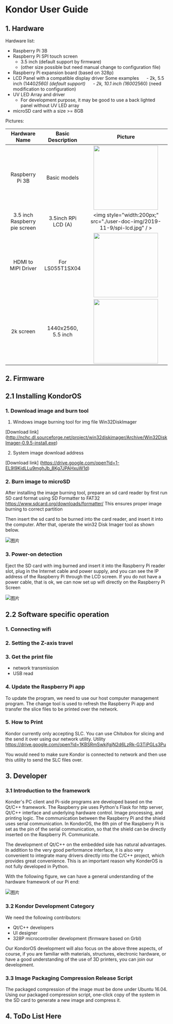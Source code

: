 # Kondor User Guide


## 1. Hardware

Hardware list:

- Raspberry Pi 3B
- Raspberry Pi SPI touch screen 
	- 3.5 inch (default support by firmware)
	- (other size possible but need manual change to configuration file)
- Raspberry Pi expansion board (based on 328p)
- LCD Panel with a compatible display driver Some examples
    	- 2k, 5.5 inch (1440*2560) (default support)
    	- 2k, 10.1 inch (1600*2560) (need modification to configuration)
- UV LED Array and driver
	- For development purpose, it may be good to use a back lighted panel without UV LED array
- microSD card with a size >= 8GB
	
	
Pictures:

|Hardware Name|Basic Description|Picture|
|:--:|:--:|:--:|
| Raspberry Pi 3B|Basic models|<img style="width:200px;" src="./user-doc-img/2019-11-9/rspi-1.jpg" />|
|3.5 inch Raspberry pie screen | 3.5inch RPi LCD (A)|<img style="width:200px;" src="./user-doc-img/2019-11-9/spi-lcd.jpg" / >|
|HDMI to MIPI Driver|For LS055T1SX04|<img style="width:200px;" src="./user-doc-img/2019-11-9/2k-lcd-driver.jpg"/>|
|2k screen|1440x2560, 5.5 inch|<img style="width:200px;" src="./user-doc-img/2019-11-9/2k-lcd.jpg"/>|




## 2. Firmware

## 2.1 Installing KondorOS 

### 1. Download image and burn tool

1. Windows image burning tool for img file Win32DiskImager

[Download link] (http://nchc.dl.sourceforge.net/project/win32diskimager/Archive/Win32DiskImager-0.9.5-install.exe)

2. System image download address

[Download link] (https://drive.google.com/open?id=1-EL9I9KidLLu9mghJb_8Kg7JPAHxuW1d)

### 2. Burn image to microSD

After installing the image burning tool, prepare an sd card reader by first run SD card format using SD Formatter to FAT32
https://www.sdcard.org/downloads/formatter/
This ensures proper image burning to correct partition

Then insert the sd card to be burned into the card reader, and insert it into the computer.
After that, operate the win32 Disk Imager tool as shown below.

![图片](./user-doc-img/2019-11-9/write-image.jpg)

### 3. Power-on detection

Eject the SD card with img burned and insert it into the Raspberry Pi reader slot, plug in the Internet cable and power supply, and you can see the IP address of the Raspberry Pi through the LCD screen. If you do not have a power cable, that is ok, we can now set up wifi directly on the Raspberry Pi Screen

![图片](./user-doc-img/2019-11-9/WiFi-ip.jpg)

## 2.2 Software specific operation

### 1. Connecting wifi

### 2. Setting the Z-axis travel

### 3. Get the print file

- network transmission
- USB read

### 4. Update the Raspberry Pi app
To update the program, we need to use our host computer management program. The change tool is used to refresh the Raspberry Pi app and transfer the slice files to be printed over the network.

### 5. How to Print
Kondor currently only accepting SLC. You can use Chitubox for slicing and the send it over using our network utility.
Utility
https://drive.google.com/open?id=1KBSRmSwkjfgjN2d6LzRk-G3TiPGLs3Pu

You would need to make sure Kondor is connected to network and then use this utility to send the SLC files over.  




## 3. Developer

### 3.1 Introduction to the framework

Konder's PC client and Pi-side programs are developed based on the Qt/C++ framework. The Raspberry pie uses Python's Flask for http server, Qt/C++ interface and underlying hardware control. Image processing, and printing logic. The communication between the Raspberry Pi and the shield uses serial communication. In KondorOS, the 8th pin of the Raspberry Pi is set as the pin of the serial communication, so that the shield can be directly inserted on the Raspberry Pi. Communicate.

The development of Qt/C++ on the embedded side has natural advantages. In addition to the very good performance interface, it is also very convenient to integrate many drivers directly into the C/C++ project, which provides great convenience. This is an important reason why KonderOS is not fully developed in Python.

With the following figure, we can have a general understanding of the hardware framework of our Pi end:

![图片](./user-doc-img/2019-11-9/frame-work.jpg)


### 3.2 Kondor Development Category

We need the following contributors:

- Qt/C++ developers
- UI designer
- 328P microcontroller development (firmware based on Grbl)

Our KondorOS development will also focus on the above three aspects, of course, if you are familiar with materials, structures, electronic hardware, or have a good understanding of the use of 3D printers, you can join our development.

### 3.3 Image Packaging Compression Release Script

The packaged compression of the image must be done under Ubuntu 16.04. Using our packaged compression script, one-click copy of the system in the SD card to generate a new image and compress it.


## 4. ToDo List Here
